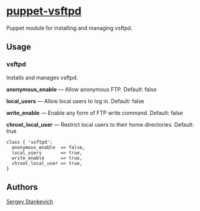 [puppet-vsftpd](https://github.com/stankevich/puppet-vsftpd)
======

Puppet module for installing and managing vsftpd.

## Usage

### vsftpd

Installs and manages vsftpd.

**anonymous_enable** — Allow anonymous FTP. Default: false

**local_users** — Allow local users to log in. Default: false

**write_enable** — Enable any form of FTP write command. Default: false

**chroot_local_user** — Restrict local users to their home directories. Default: true

	class { 'vsftpd':
	  anonymous_enable  => false,
	  local_users       => true,
	  write_enable      => true,
	  chroot_local_user => true,
	}

## Authors

[Sergey Stankevich](https://github.com/stankevich)

